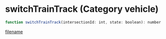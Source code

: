 # switchTrainTrack (Category vehicle)

```js
function switchTrainTrack(intersectionId: int, state: boolean): number
```

[filename](switchTrainTrack_m.md ':include')